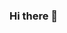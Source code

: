 ### Hi there 👋

<!--
**DMEstillero/DMEstillero** is a ✨ _special_ ✨ repository because its `README.md` (this file) appears on your GitHub profile.


📫 How to reach me: Send me an email to dmestillero@gmail.com or send me a message on LinkedIn
😄 Pronouns: he/him/his
